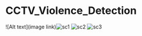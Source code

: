 # CCTV_Violence_Detection
![Alt text](image link)![sc1 ](https://github.com/sudharsan-g/CCTV_Violence_DETECTION/assets/66720023/1e9a16a3-a0b4-4e2a-9499-6c51eb6d83fe)
![sc2](https://github.com/sudharsan-g/CCTV_Violence_DETECTION/assets/66720023/f1e0a27d-7e90-4ed8-9d67-9bbcf1a6a801)
![sc3](https://github.com/sudharsan-g/CCTV_Violence_DETECTION/assets/66720023/2fd01e6e-4a87-4eec-b8cf-0ff278cf00c2)
